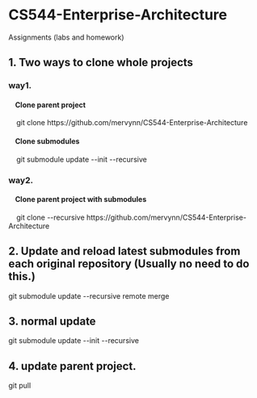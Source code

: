# CS544-Enterprise-Architecture
Assignments (labs and homework)

<h2> 1. Two ways to clone whole projects</h2>
<h3> way1.</h3>
<h4>&nbsp;&nbsp;&nbsp;&nbsp;Clone parent project</h4>
&nbsp;&nbsp;&nbsp;&nbsp;git clone https://github.com/mervynn/CS544-Enterprise-Architecture
<h4>&nbsp;&nbsp;&nbsp;&nbsp;Clone submodules</h4>
&nbsp;&nbsp;&nbsp;&nbsp;git submodule update --init --recursive

<h3> way2.</h3>
<h4>&nbsp;&nbsp;&nbsp;&nbsp;Clone parent project with submodules</h4>
&nbsp;&nbsp;&nbsp;&nbsp;git clone --recursive https://github.com/mervynn/CS544-Enterprise-Architecture

<h2>2. Update and reload latest submodules from each original repository (Usually no need to do this.)</h2>
git submodule update --recursive remote merge


<h2>3. normal update</h2>
git submodule update --init --recursive

<h2>4. update parent project.</h2>
git pull



